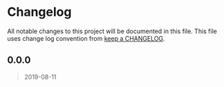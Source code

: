 # Changelog

All notable changes to this project will be documented in this file. This file uses change log convention from [keep a CHANGELOG](http://keepachangelog.com/en/0.3.0/).

 <a name="0.0.0"></a>

## 0.0.0

> 2019-08-11

